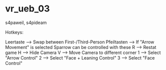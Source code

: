 # vr_ueb_03
s4paweil, s4pideam 


Hotkeys:

Leertaste    -->  Swap between First-/Third-Person
Pfeiltasten  -->  If "Arrow Movement" is selected Sparrow can be controlled with these
R            --> Restat game
H            --> Hide Camera
V            --> Move Camera to different corner
1            --> Select "Arrow Control"
2            --> Select "Face + Leaning Control"
3            --> Select "Face Control"
